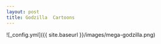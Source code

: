 ```yaml
---
layout: post
title: Godzilla  Cartoons
---
```


![_config.yml]({{ site.baseurl }}/images/mega-godzilla.png)

